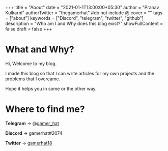 +++
title = "About"
date = "2021-01-1T13:00:00+05:30"
author = "Pranav Kulkarni"
authorTwitter = "thegamerhat" #do not include @
cover = ""
tags = ["about"]
keywords = ["Discord", "telegram", "twitter", "github"]
description = "Who am I and Why does this blog exist?"
showFullContent = false
draft = false
+++

# What and Why?

Hi, Welcome to my blog. 

I made this blog so that I can write articles for my own projects and the problems that I overcame. 

Hope it helps you in some or the other way.

# Where to find me?

**Telegram** -> @[gamer_hat](https://t.me/gamer_hat)

**Discord** -> gamerhat#2074

**Twitter** -> [gamerhat18](https://twitter.com/gamerhat18)

